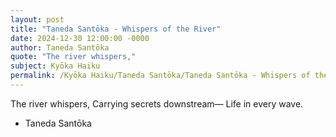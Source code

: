 ```yaml
---
layout: post
title: "Taneda Santōka - Whispers of the River"
date: 2024-12-30 12:00:00 -0000
author: Taneda Santōka
quote: "The river whispers,"
subject: Kyōka Haiku
permalink: /Kyōka Haiku/Taneda Santōka/Taneda Santōka - Whispers of the River
---
```


The river whispers,
Carrying secrets downstream—
Life in every wave.

- Taneda Santōka
